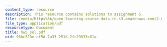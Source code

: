 ```yaml
---
content_type: resource
description: This resource contains solutions to assignment 5.
file: /media/https%3A/open-learning-course-data-rc.s3.amazonaws.com/2-016-hydrodynamics-13-012-fall-2005/96bc328eef5d7a33251d2fc29833c81a_hw5_sol.pdf
file_type: application/pdf
resourcetype: Document
title: hw5_sol.pdf
uid: 96bc328e-ef5d-7a33-251d-2fc29833c81a
---
```

